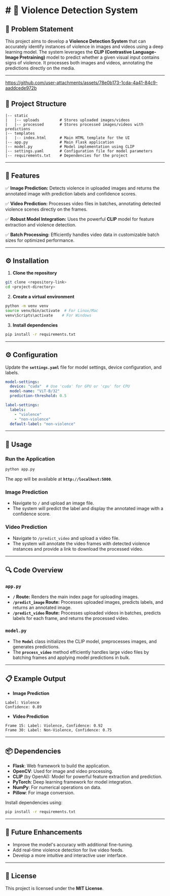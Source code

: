 
# # 🚨 Violence Detection System

## 📝 Problem Statement
This project aims to develop a **Violence Detection System** that can accurately identify instances of violence in images and videos using a deep learning model. The system leverages the **CLIP (Contrastive Language-Image Pretraining)** model to predict whether a given visual input contains signs of violence. It processes both images and videos, annotating the predictions directly on the media.

---

https://github.com/user-attachments/assets/78e0b173-1cda-4a41-84c9-aaddcede972b



## 📂 Project Structure
```
|-- static
|   |-- uploads         # Stores uploaded images/videos
|   |-- processed       # Stores processed images/videos with predictions
|-- templates
|   |-- index.html      # Main HTML template for the UI
|-- app.py              # Main Flask application
|-- model.py            # Model implementation using CLIP
|-- settings.yaml       # Configuration file for model parameters
|-- requirements.txt    # Dependencies for the project
```

---

## 🌟 Features
✅ **Image Prediction:** Detects violence in uploaded images and returns the annotated image with prediction labels and confidence scores.

✅ **Video Prediction:** Processes video files in batches, annotating detected violence scenes directly on the frames.

✅ **Robust Model Integration:** Uses the powerful **CLIP** model for feature extraction and violence detection.

✅ **Batch Processing:** Efficiently handles video data in customizable batch sizes for optimized performance.

---

## ⚙️ Installation
1. **Clone the repository**
```bash
git clone <repository-link>
cd <project-directory>
```
2. **Create a virtual environment**
```bash
python -m venv venv
source venv/bin/activate  # For Linux/Mac
venv\Scripts\activate    # For Windows
```
3. **Install dependencies**
```bash
pip install -r requirements.txt
```

---

## ⚙️ Configuration
Update the **`settings.yaml`** file for model settings, device configuration, and labels.
```yaml
model-settings:
  device: "cuda"  # Use 'cuda' for GPU or 'cpu' for CPU
  model-name: "ViT-B/32"
  prediction-threshold: 0.5

label-settings:
  labels:
    - "violence"
    - "non-violence"
  default-label: "non-violence"
```

---

## 🚀 Usage
### Run the Application
```bash
python app.py
```
The app will be available at **`http://localhost:5000`**.

### Image Prediction
- Navigate to `/` and upload an image file.
- The system will predict the label and display the annotated image with a confidence score.

### Video Prediction
- Navigate to `/predict_video` and upload a video file.
- The system will annotate the video frames with detected violence instances and provide a link to download the processed video.

---

## 🔍 Code Overview
### `app.py`
- **`/` Route:** Renders the main index page for uploading images.
- **`/predict_image` Route:** Processes uploaded images, predicts labels, and returns an annotated image.
- **`/predict_video` Route:** Processes uploaded videos in batches, predicts labels for each frame, and returns the processed video.

### `model.py`
- The **`Model`** class initializes the CLIP model, preprocesses images, and generates predictions.
- The **`process_video`** method efficiently handles large video files by batching frames and applying model predictions in bulk.

---

## 📋 Example Output
- **Image Prediction**
```
Label: Violence
Confidence: 0.89
```
- **Video Prediction**
```
Frame 15: Label: Violence, Confidence: 0.92
Frame 30: Label: Non-Violence, Confidence: 0.75
```

---

## 📦 Dependencies
- **Flask**: Web framework to build the application.
- **OpenCV**: Used for image and video processing.
- **CLIP** (by OpenAI): Model for powerful feature extraction and prediction.
- **PyTorch**: Deep learning framework for model integration.
- **NumPy**: For numerical operations on data.
- **Pillow**: For image conversion.

Install dependencies using:
```bash
pip install -r requirements.txt
```

---

## 🔮 Future Enhancements
- Improve the model's accuracy with additional fine-tuning.
- Add real-time violence detection for live video feeds.
- Develop a more intuitive and interactive user interface.

---
## 📜 License
This project is licensed under the **MIT License**.

